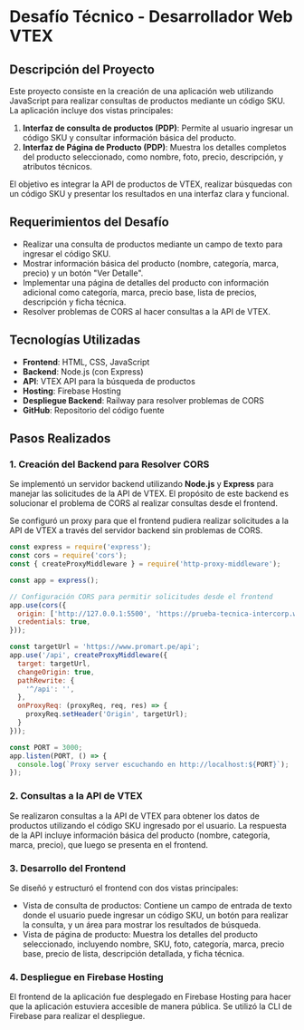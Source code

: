 # Desafío Técnico - Desarrollador Web VTEX

## Descripción del Proyecto

Este proyecto consiste en la creación de una aplicación web utilizando JavaScript para realizar consultas de productos mediante un código SKU. La aplicación incluye dos vistas principales:

1. **Interfaz de consulta de productos (PDP)**: Permite al usuario ingresar un código SKU y consultar información básica del producto.
2. **Interfaz de Página de Producto (PDP)**: Muestra los detalles completos del producto seleccionado, como nombre, foto, precio, descripción, y atributos técnicos.

El objetivo es integrar la API de productos de VTEX, realizar búsquedas con un código SKU y presentar los resultados en una interfaz clara y funcional.

## Requerimientos del Desafío

- Realizar una consulta de productos mediante un campo de texto para ingresar el código SKU.
- Mostrar información básica del producto (nombre, categoría, marca, precio) y un botón "Ver Detalle".
- Implementar una página de detalles del producto con información adicional como categoría, marca, precio base, lista de precios, descripción y ficha técnica.
- Resolver problemas de CORS al hacer consultas a la API de VTEX.

## Tecnologías Utilizadas

- **Frontend**: HTML, CSS, JavaScript
- **Backend**: Node.js (con Express)
- **API**: VTEX API para la búsqueda de productos
- **Hosting**: Firebase Hosting
- **Despliegue Backend**: Railway para resolver problemas de CORS
- **GitHub**: Repositorio del código fuente

## Pasos Realizados

### 1. **Creación del Backend para Resolver CORS**

Se implementó un servidor backend utilizando **Node.js** y **Express** para manejar las solicitudes de la API de VTEX. El propósito de este backend es solucionar el problema de CORS al realizar consultas desde el frontend.

Se configuró un proxy para que el frontend pudiera realizar solicitudes a la API de VTEX a través del servidor backend sin problemas de CORS.

```javascript
const express = require('express');
const cors = require('cors');
const { createProxyMiddleware } = require('http-proxy-middleware');

const app = express();

// Configuración CORS para permitir solicitudes desde el frontend
app.use(cors({
  origin: ['http://127.0.0.1:5500', 'https://prueba-tecnica-intercorp.web.app'],
  credentials: true,
}));

const targetUrl = 'https://www.promart.pe/api'; 
app.use('/api', createProxyMiddleware({
  target: targetUrl,
  changeOrigin: true,
  pathRewrite: {
    '^/api': '', 
  },
  onProxyReq: (proxyReq, req, res) => {
    proxyReq.setHeader('Origin', targetUrl);
  }
}));

const PORT = 3000;
app.listen(PORT, () => {
  console.log(`Proxy server escuchando en http://localhost:${PORT}`);
});


```
### 2. **Consultas a la API de VTEX**
Se realizaron consultas a la API de VTEX para obtener los datos de productos utilizando el código SKU ingresado por el usuario. La respuesta de la API incluye información básica del producto (nombre, categoría, marca, precio), que luego se presenta en el frontend.

### 3. **Desarrollo del Frontend**
Se diseñó y estructuró el frontend con dos vistas principales:
- Vista de consulta de productos: Contiene un campo de entrada de texto donde el usuario puede ingresar un código SKU, un botón para realizar la consulta, y un área para mostrar los resultados de búsqueda.
- Vista de página de producto: Muestra los detalles del producto seleccionado, incluyendo nombre, SKU, foto, categoría, marca, precio base, precio de lista, descripción detallada, y ficha técnica.

### 4. **Despliegue en Firebase Hosting**

El frontend de la aplicación fue desplegado en Firebase Hosting para hacer que la aplicación estuviera accesible de manera pública. Se utilizó la CLI de Firebase para realizar el despliegue.